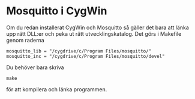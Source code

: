 # Mosquitto i CygWin

Om du redan installerat CygWin och Mosquitto så gäller det bara att länka
upp rätt DLL:er och peka ut rätt utvecklingskatalog. Det görs i Makefile
genom raderna 

```
mosquitto_lib = "/cygdrive/c/Program Files/mosquitto/"
mosquitto_inc = "/cygdrive/c/Program Files/mosquitto/devel"
```

Du behöver bara skriva

```
make
```

för att kompilera och länka programmen.